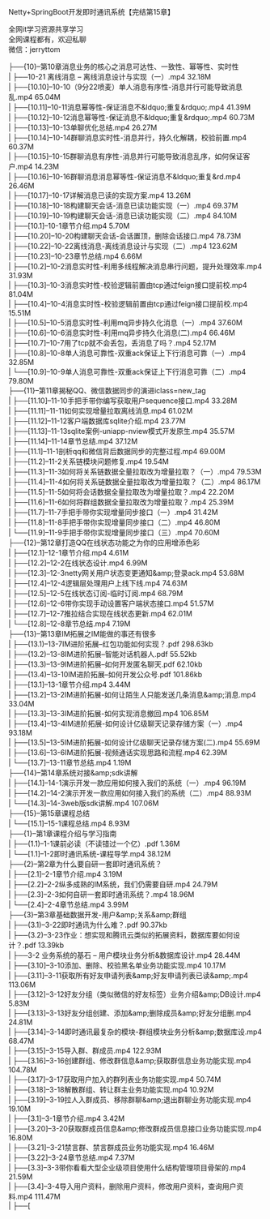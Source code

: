 Netty+SpringBoot开发即时通讯系统【完结第15章】

全网it学习资源共享学习<br>全网课程都有，欢迎私聊<br>微信：jerryttom<br>

├──{10}–第10章消息业务的核心之消息可达性、一致性、幂等性、实时性<br> | ├──10-21 离线消息 – 离线消息设计与实现（一）.mp4 32.18M<br> | ├──[10.10]–10-10（9分22喷麦）单人消息有序性-消息并行可能导致消息乱.mp4 65.04M<br> | ├──[10.11]–10-11消息幂等性-保证消息不&amp;ldquo;重复&amp;rdquo;.mp4 41.39M<br> | ├──[10.12]–10-12消息幂等性-保证消息不&amp;ldquo;重复&amp;rdquo;.mp4 60.73M<br> | ├──[10.13]–10-13单聊优化总结.mp4 26.27M<br> | ├──[10.14]–10-14群聊消息实时性-消息并行，持久化解耦，校验前置.mp4 60.37M<br> | ├──[10.15]–10-15群聊消息有序性-消息并行可能导致消息乱序，如何保证客户.mp4 14.23M<br> | ├──[10.16]–10-16群聊消息消息幂等性-保证消息不&amp;ldquo;重复&amp;rd.mp4 26.46M<br> | ├──[10.17]–10-17详解消息已读的实现方案.mp4 13.26M<br> | ├──[10.18]–10-18构建聊天会话-消息已读功能实现（一）.mp4 69.37M<br> | ├──[10.19]–10-19构建聊天会话-消息已读功能实现（二）.mp4 84.10M<br> | ├──[10.1]–10-1章节介绍.mp4 5.70M<br> | ├──[10.20]–10-20构建聊天会话-会话置顶，删除会话接口.mp4 78.73M<br> | ├──[10.22]–10-22离线消息-离线消息设计与实现（二）.mp4 123.62M<br> | ├──[10.23]–10-23章节总结.mp4 6.66M<br> | ├──[10.2]–10-2消息实时性-利用多线程解决消息串行问题，提升处理效率.mp4 31.93M<br> | ├──[10.3]–10-3消息实时性-校验逻辑前置由tcp通过feign接口提前校.mp4 81.04M<br> | ├──[10.4]–10-4消息实时性-校验逻辑前置由tcp通过feign接口提前校.mp4 15.51M<br> | ├──[10.5]–10-5消息实时性-利用mq异步持久化消息（一）.mp4 37.60M<br> | ├──[10.6]–10-6消息实时性-利用mq异步持久化消息(二).mp4 66.46M<br> | ├──[10.7]–10-7用了tcp就不会丢包，丢消息了吗？.mp4 52.17M<br> | ├──[10.8]–10-8单人消息可靠性-双重ack保证上下行消息可靠（一）.mp4 32.85M<br> | └──[10.9]–10-9单人消息可靠性-双重ack保证上下行消息可靠（二）.mp4 79.80M<br> ├──{11}–第11章揭秘QQ、微信数据同步的演进iclass=new_tag<br> | ├──[11.10]–11-10手把手带你编写获取用户sequence接口.mp4 33.28M<br> | ├──[11.11]–11-11如何实现增量拉取离线消息.mp4 61.02M<br> | ├──[11.12]–11-12客户端数据库sqlite介绍.mp4 23.77M<br> | ├──[11.13]–11-13sqlite案例-uniapp-nview模式开发原生.mp4 35.57M<br> | ├──[11.14]–11-14章节总结.mp4 37.12M<br> | ├──[11.1]–11-1剖析qq和微信背后数据同步的完整过程.mp4 69.00M<br> | ├──[11.2]–11-2关系链模块问题修复.mp4 19.54M<br> | ├──[11.3]–11-3如何将关系链数据全量拉取改为增量拉取？（一）.mp4 79.53M<br> | ├──[11.4]–11-4如何将关系链数据全量拉取改为增量拉取？（二）.mp4 86.17M<br> | ├──[11.5]–11-5如何将会话数据全量拉取改为增量拉取？.mp4 22.20M<br> | ├──[11.6]–11-6如何将群组数据全量拉取改为增量拉取？.mp4 25.39M<br> | ├──[11.7]–11-7手把手带你实现增量同步接口（一）.mp4 31.42M<br> | ├──[11.8]–11-8手把手带你实现增量同步接口（二）.mp4 46.80M<br> | └──[11.9]–11-9手把手带你实现增量同步接口（三）.mp4 70.60M<br> ├──{12}–第12章打造QQ在线状态功能之为你的应用增添色彩<br> | ├──[12.1]–12-1章节介绍.mp4 4.61M<br> | ├──[12.2]–12-2在线状态设计.mp4 6.99M<br> | ├──[12.3]–12-3netty网关用户状态变更通知&amp;amp;登录ack.mp4 53.68M<br> | ├──[12.4]–12-4逻辑层处理用户上线下线.mp4 74.63M<br> | ├──[12.5]–12-5在线状态订阅-临时订阅.mp4 68.79M<br> | ├──[12.6]–12-6带你实现手动设置客户端状态接口.mp4 51.57M<br> | ├──[12.7]–12-7推拉结合实现在线状态更新.mp4 62.01M<br> | └──[12.8]–12-8章节总结.mp4 7.19M<br> ├──{13}–第13章IM拓展之IM能做的事还有很多<br> | ├──(13.1)–13-7IM进阶拓展–红包功能如何实现？.pdf 298.63kb<br> | ├──(13.2)–13-8IM进阶拓展–智能对话机器人.pdf 55.52kb<br> | ├──(13.3)–13-9IM进阶拓展–如何开发匿名聊天.pdf 62.10kb<br> | ├──(13.4)–13-10IM进阶拓展–如何开发公众号.pdf 101.86kb<br> | ├──[13.1]–13-1章节介绍.mp4 3.44M<br> | ├──[13.2]–13-2IM进阶拓展-如何让陌生人只能发送几条消息&amp;amp;消息.mp4 33.04M<br> | ├──[13.3]–13-3IM进阶拓展-如何实现消息撤回.mp4 106.85M<br> | ├──[13.4]–13-4IM进阶拓展-如何设计亿级聊天记录存储方案（一）.mp4 93.18M<br> | ├──[13.5]–13-5IM进阶拓展-如何设计亿级聊天记录存储方案(二).mp4 55.69M<br> | ├──[13.6]–13-6IM进阶拓展-视频通话实现思路和流程.mp4 62.39M<br> | └──[13.7]–13-11章节总结.mp4 1.19M<br> ├──{14}–第14章系统对接&amp;amp;sdk讲解<br> | ├──[14.1]–14-1演示开发一款应用如何接入我们的系统（一）.mp4 96.19M<br> | ├──[14.2]–14-2演示开发一款应用如何接入我们的系统（二）.mp4 88.93M<br> | └──[14.3]–14-3web版sdk讲解.mp4 107.06M<br> ├──{15}–第15章课程总结<br> | └──[15.1]–15-1课程总结.mp4 8.93M<br> ├──{1}–第1章课程介绍与学习指南<br> | ├──(1.1)–1-1课前必读（不读错过一个亿）.pdf 1.36M<br> | └──[1.1]–1-2即时通讯系统-课程导学.mp4 38.12M<br> ├──{2}–第2章为什么要自研一套即时通讯系统？<br> | ├──[2.1]–2-1章节介绍.mp4 3.19M<br> | ├──[2.2]–2-2纵多成熟的IM系统，我们仍需要自研.mp4 24.79M<br> | ├──[2.3]–2-3如何自研一套即时通讯系统？.mp4 18.96M<br> | └──[2.4]–2-4章节总结.mp4 3.99M<br> ├──{3}–第3章基础数据开发-用户&amp;amp;关系&amp;amp;群组<br> | ├──(3.1)–3-22即时通讯为什么难？.pdf 90.37kb<br> | ├──(3.2)–3-23作业：想实现和腾讯云类似的拓展资料，数据库要如何设计？.pdf 13.39kb<br> | ├──3-2 业务系统的基石 – 用户模块业务分析&amp;数据库设计.mp4 28.44M<br> | ├──[3.10]–3-10添加、删除、校验黑名单业务功能实现.mp4 10.17M<br> | ├──[3.11]–3-11获取所有好友申请列表&amp;amp;好友申请列表已读&amp;amp;.mp4 113.06M<br> | ├──[3.12]–3-12好友分组（类似微信的好友标签）业务介绍&amp;amp;DB设计.mp4 5.83M<br> | ├──[3.13]–3-13好友分组创建、添加&amp;amp;删除成员&amp;amp;好友分组删.mp4 24.81M<br> | ├──[3.14]–3-14即时通讯最复杂的模块-群组模块业务分析&amp;amp;数据库设.mp4 68.47M<br> | ├──[3.15]–3-15导入群、群成员.mp4 122.93M<br> | ├──[3.16]–3-16创建群组、修改群信息&amp;amp;获取群信息业务功能实现.mp4 104.78M<br> | ├──[3.17]–3-17获取用户加入的群列表业务功能实现.mp4 50.74M<br> | ├──[3.18]–3-18解散群组、转让群主业务功能实现.mp4 10.92M<br> | ├──[3.19]–3-19拉人入群成员、移除群聊&amp;amp;退出群聊业务功能实现.mp4 19.10M<br> | ├──[3.1]–3-1章节介绍.mp4 3.42M<br> | ├──[3.20]–3-20获取群成员信息&amp;amp;修改群成员信息接口业务功能实现.mp4 16.80M<br> | ├──[3.21]–3-21禁言群、禁言群成员业务功能实现.mp4 16.46M<br> | ├──[3.22]–3-24章节总结.mp4 7.37M<br> | ├──[3.3]–3-3带你看看大型企业级项目使用什么结构管理项目骨架的.mp4 21.59M<br> | ├──[3.4]–3-4导入用户资料，删除用户资料，修改用户资料，查询用户资料.mp4 111.47M<br> | ├──[